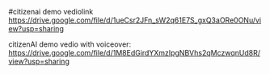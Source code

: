 #citizenai demo vediolink https://drive.google.com/file/d/1ueCsr2JFn_sW2q61E7S_gxQ3aORe0ONu/view?usp=sharing

citizenAI demo vedio with voiceover: https://drive.google.com/file/d/1M8EdGirdYXmzIpgNBVhs2qMczwqnUd8R/view?usp=sharing

